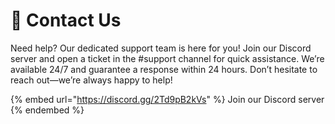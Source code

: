 # 💁 Contact Us

Need help? Our dedicated support team is here for you! Join our Discord server and open a ticket in the #support channel for quick assistance. We’re available 24/7 and guarantee a response within 24 hours. Don’t hesitate to reach out—we’re always happy to help!

{% embed url="https://discord.gg/2Td9pB2kVs" %}
Join our Discord server
{% endembed %}

